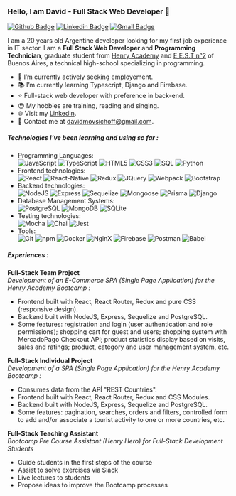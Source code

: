 ### Hello, I am David - Full Stack Web Developer 👋
[![Github Badge](http://img.shields.io/badge/-Github-black?style=flat-square&logo=github&link=https://github.com/david-mov/)](https://github.com/david-mov/)
[![Linkedin Badge](https://img.shields.io/badge/-LinkedIn-blue?style=flat-square&logo=Linkedin&logoColor=white&link=https://www.linkedin.com/in/david-mov)](https://www.linkedin.com/in/david-mov)
[![Gmail Badge](https://img.shields.io/badge/-Gmail-d14836?style=flat-square&logo=Gmail&logoColor=white&link=mailto:defcon.davidmovsichoff@gmail.com)](mailto:davidmovsichoff@gmail.com)

I am a 20 years old Argentine developer looking for my first job experience in IT sector. I am a **Full Stack Web Developer** and **Programming Technician**, graduate student from [Henry Academy](https://www.soyhenry.com/) and  [E.E.S.T n°2](https://yellow.place/es/escuela-de-educaci%C3%B3n-secundaria-t%C3%A9cnica-n2-lomas-de-zamora-temperley-argentina) of Buenos Aires, a technical high-school specializing in programming.

- 🌱 I’m currently actively seeking employement.
- 📚 I’m currently learning Typescript, Django and Firebase.
- ⭐ Full-stack web developer with preference in back-end.
- 😍 My hobbies are training, reading and singing.
- 🌐 Visit my [LinkedIn](https://www.linkedin.com/in/sergio-david-movsichoff-221824209/).
- 💌 Contact me at [davidmovsichoff@gmail.com](mailto:davidmovsichoff@gmail.com).

##### Technologies I've been learning and using so far :

- Programming Languages: <br />
    ![JavaScript](https://img.shields.io/badge/-JavaScript-eee?style=flat-square&logo=javascript&logoColor=DD9C25)
    ![TypeScript](https://img.shields.io/badge/-TypeScript-eee?style=flat-square&logo=typescript)
    ![HTML5](http://img.shields.io/badge/-HTML5-eee?style=flat-square&logo=html5&logoColor=E34F26)
    ![CSS3](https://img.shields.io/badge/-CSS3-eee?style=flat-square&logo=css3&logoColor=1572B6)
    ![SQL](https://img.shields.io/badge/-SQL-eee?style=flat-square&logo=databricks&logoColor=black)
    ![Python](https://img.shields.io/badge/-Python-eee?style=flat-square&logo=python)
- Frontend technologies: <br />
    ![React](https://img.shields.io/badge/-React-eee?style=flat-square&logo=react&logoColor=0088cc)
    ![React-Native](https://img.shields.io/badge/-React_Native-eee?style=flat-square&logo=react)
    ![Redux](https://img.shields.io/badge/-Redux-eee?style=flat-square&logo=redux&logoColor=764abc)
    ![JQuery](https://img.shields.io/badge/-JQuery-eee?style=flat-square&logo=jquery&logoColor=0868AC)
    ![Webpack](https://img.shields.io/badge/-Webpack-eee?style=flat-square&logo=webpack&logoColor=1c78c0)
    ![Bootstrap](http://img.shields.io/badge/-Bootstrap-eee?style=flat-square&logo=bootstrap&logoColor=563D7C)
- Backend technologies: <br />
    ![NodeJS](http://img.shields.io/badge/-NodeJS-eee?style=flat-square&logo=data:image/png;base64,iVBORw0KGgoAAAANSUhEUgAAAA4AAAAOCAMAAAAolt3jAAAAgVBMVEUzmTMzkTM0mDQslSwtlS00mzQAAAA7nTsymDIzmDMwmDAymTIzmDMzmTMzmDMzmDMzlzM0mTQzmTMzmTMzmTMzmTMzmTM0mjQ1nDUxlzEymDIzmTMzmTMzmTMzmTMzmTMwlzAzmTMzmTMzmTMzmTMzmTMzmTM0mTQzmTMzmTP///8ybrFJAAAAKXRSTlMAAAAAAAAAAAAAAA9RxlIRBjSR6/7vmzkIAyd21Nt8JwMauPwrKvlQxcV6L9IAAABUSURBVAjXY2RgZGTkYGQEUl8ZwUx2EAUSZfz0jVESSPEygMAXkIgiIyMbAwT8+v+fUeU/jAfkMzKqMjLDuX//k8ZFMwrNIjRnoDkS7AUZxqcQLwAA4+0cex8ENfMAAAAASUVORK5CYII=)
    ![Express](https://img.shields.io/badge/-Express-eee?style=flat-square&logo=express&logoColor=%2361DAFB)
    ![Sequelize](https://img.shields.io/badge/-Sequelize-eee?style=flat-square&logo=sequelize&logoColor=2f406a)
    ![Mongoose](https://img.shields.io/badge/-Mongoose-eee?style=flat-square&logo=mongodb&logoColor=6e1217)
    ![Prisma](https://img.shields.io/badge/-Prisma-eee?style=flat-square&logo=prisma&logoColor=black)
    ![Django](https://img.shields.io/badge/-Django-eee?style=flat-square&logo=django&logoColor=008134)
- Database Management Systems: <br />
    ![PostgreSQL](https://img.shields.io/badge/-PostgreSQL-eee?style=flat-square&logo=postgresql&logoColor=336791)
    ![MongoDB](https://img.shields.io/badge/-MongoDB-eee?style=flat-square&logo=mongodb)
    ![SQLite](https://img.shields.io/badge/-SQLite-eee?style=flat-square&logo=sqlite&logoColor=%2307405e)
- Testing technologies: <br />
    ![Mocha](https://img.shields.io/badge/-Mocha-eee?style=flat-square&logo=mocha)
    ![Chai](https://img.shields.io/badge/-Chai-eee?style=flat-square&logo=chai&logoColor=yellow)
    ![Jest](https://img.shields.io/badge/-Jest-eee?style=flat-square&logo=jest&logoColor=99425B)
- Tools: <br />
    ![Git](https://img.shields.io/badge/-Git-eee?style=flat-square&logo=git&logoColor=F34F29)
    ![npm](https://img.shields.io/badge/-npm-eee?style=flat-square&logo=npm)
    ![Docker](https://img.shields.io/badge/-Docker-eee?style=flat-square&logo=docker)
    ![NginX](https://img.shields.io/badge/-NginX-eee?style=flat-square&logo=nginx&logoColor=119900)
    ![Firebase](https://img.shields.io/badge/-Firebase-eee?style=flat-square&logo=firebase)
    ![Postman](https://img.shields.io/badge/-Postman-eee?style=flat-square&logo=postman)
    ![Babel](https://img.shields.io/badge/-Babel-eee?style=flat-square&logo=babel)

##### Experiences :

**Full-Stack Team Project** <br />
*Development of an E-Commerce SPA (Single Page Application) for the Henry Academy Bootcamp :* <br />
- Frontend built with React, React Router, Redux and pure CSS (responsive design).
- Backend built with NodeJS, Express, Sequelize and PostgreSQL.
- Some features: registration and login (user authentication and role permissions); shopping cart for guest and users; shopping system with MercadoPago Checkout API; product statistics display based on visits, sales and ratings; product, category and user management system, etc.

**Full-Stack Individual Project** <br />
*Development of a SPA (Single Page Application) for the Henry Academy Bootcamp :* <br />
- Consumes data from the APÍ "REST Countries".
- Frontend built with React, React Router, Redux and CSS Modules.
- Backend built with NodeJS, Express, Sequelize and PostgreSQL.
- Some features: pagination, searches, orders and filters, controlled form to add and/or associate a tourist activity to one or more countries, etc.

**Full-Stack Teaching Assistant** <br />
*Bootcamp Pre Course Assistant (Henry Hero)  for Full-Stack Development Students* <br />
- Guide students in the first steps of the course
- Assist to solve exercises vía Slack
- Live lectures to students
- Propose ideas to improve the Bootcamp processes

